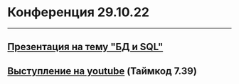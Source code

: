 # Конференция 29.10.22
---------------------------
## [Презентация на тему "БД и SQL"](https://drive.google.com/file/d/1HCy01WHsmahd052xSVD9NQdR7f2PCLYy/view?usp=share_link)

## [Выступление на youtube](https://www.youtube.com/watch?v=PJx-D3dKkvU) (Таймкод 7.39)



